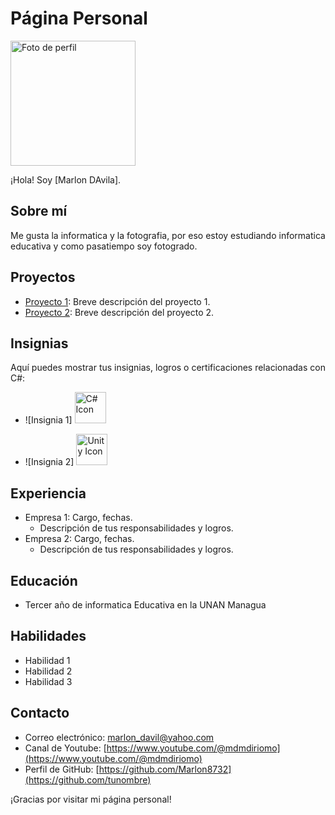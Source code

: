 # Página Personal

<img src="https://scontent.fmga3-2.fna.fbcdn.net/v/t1.6435-9/88151599_3099717776740315_5357085959244480512_n.jpg?_nc_cat=103&ccb=1-7&_nc_sid=09cbfe&_nc_ohc=bILNjHbnrowAX8fmnaC&_nc_ht=scontent.fmga3-2.fna&oh=00_AfCLplo19c5uz8qiu5IoxMbrQzVjqAJQSOrvKBoIgkL1kw&oe=64AB1F76" width="200" height="auto" alt="Foto de perfil">

¡Hola! Soy [Marlon DAvila].

## Sobre mí

Me gusta la informatica y la fotografia, por eso estoy estudiando informatica educativa y como pasatiempo soy fotogrado.

## Proyectos

- [Proyecto 1](enlace-al-proyecto-1): Breve descripción del proyecto 1.
- [Proyecto 2](enlace-al-proyecto-2): Breve descripción del proyecto 2.

## Insignias
Aquí puedes mostrar tus insignias, logros o certificaciones relacionadas con C#:

- ![Insignia 1] <img src="https://upload.wikimedia.org/wikipedia/commons/4/4f/Csharp_Logo.png" alt="C# Icon" width="50" height="50">

- ![Insignia 2] <img src="https://cdn.worldvectorlogo.com/logos/unity-69.svg" alt="Unity Icon" width="50" height="50">


## Experiencia

- Empresa 1: Cargo, fechas.
  - Descripción de tus responsabilidades y logros.
- Empresa 2: Cargo, fechas.
  - Descripción de tus responsabilidades y logros.

## Educación

- Tercer año de informatica Educativa en la UNAN Managua

## Habilidades

- Habilidad 1
- Habilidad 2
- Habilidad 3

## Contacto

- Correo electrónico: [marlon_davil@yahoo.com](marlon_davil@yahoo.com)
- Canal de Youtube: [https://www.youtube.com/@mdmdiriomo](https://www.youtube.com/@mdmdiriomo)
- Perfil de GitHub: [https://github.com/Marlon8732](https://github.com/tunombre)

¡Gracias por visitar mi página personal!
